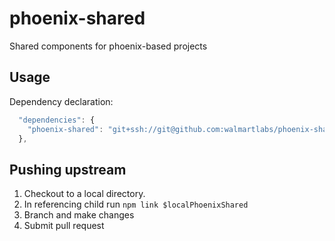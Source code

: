 # phoenix-shared

Shared components for phoenix-based projects

## Usage

Dependency declaration:
```javascript
  "dependencies": {
    "phoenix-shared": "git+ssh://git@github.com:walmartlabs/phoenix-shared.git#master"
  },
```

## Pushing upstream

1. Checkout to a local directory.
2. In referencing child run `npm link $localPhoenixShared`
3. Branch and make changes
4. Submit pull request
